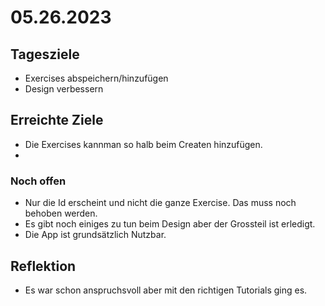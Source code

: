 # 05.26.2023

## Tagesziele
* Exercises abspeichern/hinzufügen
* Design verbessern

## Erreichte Ziele
* Die Exercises kannman so halb beim Createn hinzufügen.
* 
### Noch offen
* Nur die Id erscheint und nicht die ganze Exercise. Das muss noch behoben werden.
* Es gibt noch einiges zu tun beim Design aber der Grossteil ist erledigt.
* Die App ist grundsätzlich Nutzbar.

## Reflektion
* Es war schon anspruchsvoll aber mit den richtigen Tutorials ging es.
